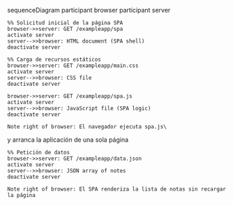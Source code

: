 sequenceDiagram
    participant browser
    participant server

    %% Solicitud inicial de la página SPA
    browser->>server: GET /exampleapp/spa
    activate server
    server-->>browser: HTML document (SPA shell)
    deactivate server

    %% Carga de recursos estáticos
    browser->>server: GET /exampleapp/main.css
    activate server
    server-->>browser: CSS file
    deactivate server

    browser->>server: GET /exampleapp/spa.js
    activate server
    server-->>browser: JavaScript file (SPA logic)
    deactivate server

    Note right of browser: El navegador ejecuta spa.js\
y arranca la aplicación de una sola página

    %% Petición de datos
    browser->>server: GET /exampleapp/data.json
    activate server
    server-->>browser: JSON array of notes
    deactivate server

    Note right of browser: El SPA renderiza la lista de notas sin recargar la página
